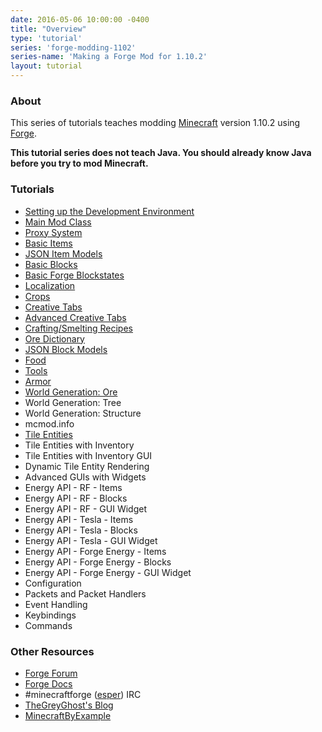 ```yaml
---
date: 2016-05-06 10:00:00 -0400
title: "Overview"
type: 'tutorial'
series: 'forge-modding-1102'
series-name: 'Making a Forge Mod for 1.10.2'
layout: tutorial
---
```


### About
This series of tutorials teaches modding [Minecraft](https://minecraft.net) version 1.10.2 using [Forge](http://minecraftforge.net).

**This tutorial series does not teach Java. You should already know Java before you try to mod Minecraft.**

### Tutorials
- [Setting up the Development Environment](/tutorials/forge-modding-1102/workspace-setup/)
- [Main Mod Class](/tutorials/forge-modding-1102/main-mod-class/)
- [Proxy System](/tutorials/forge-modding-1102/proxy-system/)
- [Basic Items](/tutorials/forge-modding-1102/basic-items/)
- [JSON Item Models](/tutorials/forge-modding-1102/json-item-models/)
- [Basic Blocks](/tutorials/forge-modding-1102/basic-blocks/)
- [Basic Forge Blockstates](/tutorials/forge-modding-1102/basic-forge-blockstates/)
- [Localization](/tutorials/forge-modding-1102/localization/)
- [Crops](/tutorials/forge-modding-1102/crops/)
- [Creative Tabs](/tutorials/forge-modding-1102/creative-tabs/)
- [Advanced Creative Tabs](/tutorials/forge-modding-1102/advanced-creative-tabs/)
- [Crafting/Smelting Recipes](/tutorials/forge-modding-1102/crafting-smelting-recipes/)
- [Ore Dictionary](/tutorials/forge-modding-1102/ore-dictionary/)
- [JSON Block Models](/tutorials/forge-modding-1102/json-block-models/)
- [Food](/tutorials/forge-modding-1102/food/)
- [Tools](/tutorials/forge-modding-1102/tools/)
- [Armor](/tutorials/forge-modding-1102/armor/)
- [World Generation: Ore](/tutorials/forge-modding-1102/world-generation-ore/)
- World Generation: Tree
- World Generation: Structure
- mcmod.info
- [Tile Entities](/tutorials/forge-modding-1102/tile-entities/)
- Tile Entities with Inventory
- Tile Entities with Inventory GUI
- Dynamic Tile Entity Rendering
- Advanced GUIs with Widgets
- Energy API - RF - Items
- Energy API - RF - Blocks
- Energy API - RF - GUI Widget
- Energy API - Tesla - Items
- Energy API - Tesla - Blocks
- Energy API - Tesla - GUI Widget
- Energy API - Forge Energy - Items
- Energy API - Forge Energy - Blocks
- Energy API - Forge Energy - GUI Widget
- Configuration
- Packets and Packet Handlers
- Event Handling
- Keybindings
- Commands

### Other Resources
- [Forge Forum](http://minecraftforge.net/)
- [Forge Docs](https://mcforge.readthedocs.io/en/latest/)
- #minecraftforge ([esper](https://esper.net)) IRC
- [TheGreyGhost's Blog](http://greyminecraftcoder.blogspot.com.au/p/list-of-topics.html)
- [MinecraftByExample](https://github.com/TheGreyGhost/MinecraftByExample)
